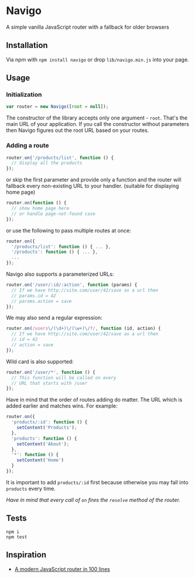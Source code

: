 # Navigo

A simple vanilla JavaScript router with a fallback for older browsers

## Installation

Via npm with `npm install navigo` or drop `lib/navigo.min.js` into your page.

## Usage

### Initialization

```js
var router = new Navigo([root = null]);
```

The constructor of the library accepts only one argument - `root`. That's the main URL of your application. If you call the constructor without parameters then Navigo figures out the root URL based on your routes.

### Adding a route

```js
router.on('/products/list', function () {
  // display all the products
});
```
or skip the first parameter and provide only a function and the router will fallback every non-existing URL to your handler. (suitable for displaying home page)

```js
router.on(function () {
  // show home page here
  // or handle page-not-found case
});
```
or use the following to pass multiple routes at once:

```js
router.on({
  '/products/list': function () { ... },
  '/products': function () { ... },
  ...
});
```

Navigo also supports a parameterized URLs:

```js
router.on('/user/:id/:action', function (params) {
  // If we have http://site.com/user/42/save as a url then
  // params.id = 42
  // params.action = save
});
```

We may also send a regular expression:

```js
router.on(/users\/(\d+)\/(\w+)\/?/, function (id, action) {
  // If we have http://site.com/user/42/save as a url then
  // id = 42
  // action = save
});
```

Wild card is also supported:

```js
router.on('/user/*', function () {
  // This function will be called on every
  // URL that starts with /user
});
```

Have in mind that the order of routes adding do matter. The URL which is added earlier and matches wins. For example:

```js
router.on({
  'products/:id': function () {
    setContent('Products');
  },
  'products': function () {
    setContent('About');
  },
  '*': function () {
    setContent('Home')
  }
});
```

It is important to add `products/:id` first because otherwise you may fall into `products` every time.

*Have in mind that every call of `on` fires the `resolve` method of the router.*

## Tests

```
npm i
npm test
```

## Inspiration

* [A modern JavaScript router in 100 lines](http://krasimirtsonev.com/blog/article/A-modern-JavaScript-router-in-100-lines-history-api-pushState-hash-url)
